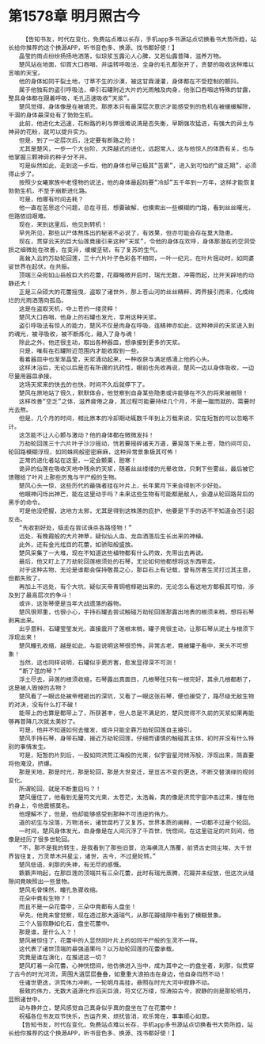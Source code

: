 # 第1578章 明月照古今
        【告知书友，时代在变化，免费站点难以长存，手机app多书源站点切换看书大势所趋，站长给你推荐的这个换源APP，听书音色多、换源、找书都好使！】
       晶莹的雨点纷纷扬扬地洒落，似琼浆玉露沁人心脾，又若仙露普降，滋养万物。
       楚风站在地面，仰首大口吞咽，并运转呼吸法，全身的毛孔都张开了，贪婪的吸收这种难以言喻的天宝。
       他的身体如同干裂土地，寸草不生的沙漠，被这甘霖漫灌，身体都在不受控制的颤抖。
       属于他独有的盗引呼吸法，牵引石罐附近大片的光雨触及肉身，他张口吞咽这特殊的甘露，整具身体都在跟着呼吸，毛孔迅速吸收“天浆”。
       楚风觉得，身体像是在被填充，那原本只有最深层次意识才能感受到的危机在被缓缓解除，干涸的身体最深处有了勃勃生机。
       此前，他进化太迅速，花粉路的利与弊很难说清是否失衡，早期强攻猛进，有强大的异土与神异的花粉，就可以提升实力。
       但是，到了一定层次后，注定要有断路之险！
       尤其是楚风，一步一个大台阶，大跨越式的进化，远超常人，这与他惊人的体质有关，也与他掌握三颗神异的种子分不开。
       可是纵然如此，走到这一步后，他的身体也早已极其“苦累”，进入到可怕的“疲乏期”，必须得止步了。
       按照少女曦家族中老怪物的说法，他的身体最起码要“冷却”五千年到一万年，这样才能恢复勃勃生机，不至于崩断进化路。
       可是，他哪有时间去耗？
       他一直在苦思这个问题，总在寻觅，想要破解，也摸索出一些模糊的门路，看到丝丝曙光，但路依旧艰难。
       现在，来到这里后，他见到转机！
       早先所见，那些以尸体熬炼出的秘液不必说了，有效果，但亦可能会存在莫大隐患。
       现在，贯穿云天的巨大仙莲竟接引来这种“天浆”，令他的身体在欢呼，身体那潜在的空洞受损之细微处在改善，在变异，缓缓坚韧，有了复苏的生气。
       高耸入云的万劫轮回莲，三十六片叶子色彩各不相同，一叶一纪元，在叶片摇动时，如同婆娑世界在起伏，在共振。
       顶端三朵宛如山岳般巨大的花蕾，花瓣略微开启时，瑞光无数，冲霄而起，比开天辟地的动静还大！
       正是三朵硕大的花蕾摇曳，盗取了诸世外，那上苍山河的丝丝精粹，跨界接引而来，化成绚烂的光雨洒落向孤岛。
       这是在盗取天机，夺上苍的一缕灵粹！
       楚风大口吞咽，他身上的石罐也发光，享用这种天浆。
       盗引呼吸法有惊人的能力，楚风不仅是肉身在呼吸，连精神亦如此，这种神异的天浆进入到的魂光，被寻吸收，被不断炼化，融入了身与魂！
       除此之外，他还很主动，取出各种器皿，想承接到更多的天浆。
       只是，唯有在石罐附近范围内才能收取到一些。
       看着器皿中也渐渐晶莹，天浆涌动起来，一种收获与满足感涌上他的心头。
       这样沐浴后，无论以后是否有所谓的抗药性，眼前也先收再说，楚风一边以身体吸收，一边尽量用器皿承接。
       这场天浆来的快去的也快，时间不久后就停下了。
       楚风在原地站了很久，默默体会，他觉察到自身某些隐患或许能够在不久的将来被根除！
       这样改善“空乏”之体，滋养疲倦之身，其过程可能要持续几个月，不是一蹴而就的，需要时光去熬。
       但是，几个月的时间，相比原本的冷却期动辄数千年到上万载来说，实在短暂的可以忽略不计。
       这怎能不让人心颤与激动？他的身体都在微微发抖！
       万劫轮回莲三十六片叶子沙沙摇动，恍若要摇碎诸天万道，要晃落下来上苍，隐约间可见，轮回路模糊浮现，如同蛛网般密密麻麻，这种异常景象极其可怖！
       正常的进化者站在这里，一定会颤栗，胆寒！
       诡异的仙莲在吸收天地中残余的天浆，随着丝丝缕缕的光晕收敛，只剩下些雾丝，最后被它馈赠给了叶片上那些厉鬼与干尸般的生物。
       楚风心头一惊，这些历代的最强者挂在叶片上，长年累月下来会得到不少好处。
       他眼神闪烁出神芒，能在这里动手吗？未来这些生物有可能都是敌人，会遵从轮回路背后的黑手的命令。
       可是他没把握，这地方太邪，尤其是得到这株莲的庇护，他要是下手的话不不知道会否引起反击。
       “先收割好处，临走在尝试诛杀各路怪物！”
       远处，有晚霞般的大片神草，疑似仙人血、龙血洒落后生长出来的神植。
       此外，还有金光炫目的花蕾，如骄阳般盛放。
       楚风采集了一大堆，现在不知道这些植物都有什么药效，先带出去再说。
       最后，他又盯上了万劫轮回莲根须处的石琴，无论如何他都想将这东西带走。
       对于这种古物，无论是谁都会保持敬畏之心，那巨石上有记载，曾有厉害生灵打过其主意，但都失败了。
       再加上不远处，有个大坑，疑似天帝青铜棺椁砸出来的，无论怎么看这地方都极其可怕，涉及到了最高层次的争斗！
       或许，这张琴便是当年大战遗落的器物。
       楚风很郑重，也很小心，手持石罐去尝试触碰万劫轮回莲那露出地表的根须末梢，想将石琴剥离出来。
       出乎意料，石罐莹莹发光，直接震开了莲根末梢，罐子竟很主动，让那石琴从泥土与根须下浮现出来！
       楚风瞳孔收缩，越是如此，与能说明这琴很恐怖，异常古老，竟被罐子看中，来头不可想象！
       当然，这也同样说明，石罐似乎更厉害，愈发显得深不可测！
       “断了弦的琴？”
       浮土尽去，异莲的根须收缩，石琴露出真面目，几根琴弦只有一根完好，其余几根都断了，这是被人毁掉的古物？
       楚风看了一眼远处被帝棺砸出的深坑，又看了一眼这张石琴，便也接受了，路尽级无敌生物的对决，没有什么打不破！
       能带上的也算是都带上了，所获甚丰，但人总是不满足的，楚风觉得不久前的天浆如果再能够再普降几次就太美妙了。
       可是，他并不知道如何去催发，或许只能全靠万劫轮回莲自主接引。
       楚风手持石琴，身带石罐，接近万劫轮回莲，仔细而谨慎的触碰其主体，初时并没有什么特别的事情发生。
       可是，短暂的片刻后，一股如同洪荒江海般的光束，似宇宙星河倾泻般，浮现出来，简直要将他淹没，挤爆。
       那是天地，那是时光，那是轮回，那是大世变迁，是亘古不变的更迭，不断交替演绎的规则变化。
       所谓轮回，就是不断重启吗？！
       楚风僵住了，他看到无量符文光束，太苍茫，太浩瀚，真的像是洪荒宇宙冲击过来，撞在他的身上，令他震撼莫名。
       他理解不了，但是，他却能够感受到那种不可违逆的伟力。
       道的初生与没落，万物消长，诸世腐朽了又复苏，世界本质的阐释，一切都不过是个轮回。
       一时间，楚风身体发光，自身像是在人间沉浮了千百世，恍惚间，在这里驻足的片刻间，他像是经历了很多世轮回。
       “不，那不是我的转生，是我看到了那些旧景，沧海横流人荡覆，前贤古史同尘埃，大千世界皆往复，万灵草木共星尘，诸世，古今，不过是轮转。”
       楚风低语，刹那的失神，有无尽的感慨。
       簌簌声响起，在那巨莲的顶端共有三朵花蕾，此时有瑞光蒸腾，花瓣并未绽放，但这次从缝隙间竟映照出一些景物。
       楚风毛骨悚然，瞳孔急骤收缩。
       花朵中竟有生物？！
       而且不是一朵花蕾中，三朵中竟都有人盘坐！
       早先，他竟未曾觉察，现在透过那大道瑞气，从那花瓣缝隙中看到了模糊景象。
       三个人皆寂静如化石，盘坐花蕾中。
       那是谁，是什么人？！
       楚风被惊住了，花蕾中的人显然同叶片上的如同干尸般的生灵不一样。
       这代表了诸世顶端的最强道果吗？以万劫轮回莲的花蕾承载。
       究竟是谁在演化，在推进这一切？
       楚风盯着一朵花蕾，心神恍惚间，他仿佛进入当中，成为其中之一的盘坐者，刹那，似贯穿了古今的时光河流，周围大道层层叠叠，如重重大浪拍击在身边，他自身岿然不动！
       任诸世更迭，洪荒伟力冲刷，一轮明月高挂，悬照在时光大河中寂静不动。
       极致的伟力，无数大道源化作滔天巨浪，符文亿万缕，惊涛拍古今，寂静的则是那轮明月，显照诸世中。
       动与静并立，楚风感觉自己真身似乎真的盘坐在了在花蕾中！
       祝福各位书友双节快乐，吉运齐来，烦扰皆消，欢乐常在，事事顺心如意。
       【告知书友，时代在变化，免费站点难以长存，手机app多书源站点切换看书大势所趋，站长给你推荐的这个换源APP，听书音色多、换源、找书都好使！】